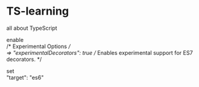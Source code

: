 # TS-learning
all about TypeScript

enable <br/>
 /* Experimental Options */<br/>
       => "experimentalDecorators": true /* Enables experimental support for ES7 decorators. */<br/>
       
 set<br/>
 "target": "es6" <br/>
